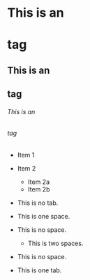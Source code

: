 # This is an <h1> tag
## This is an <h2> tag
###### This is an <h6> tag

* Item 1
* Item 2
  * Item 2a
  * Item 2b
  

* This is no tab.
 * This is one space.
* This is no space.
  * This is two spaces.
* This is no space.
 * This is one tab.
